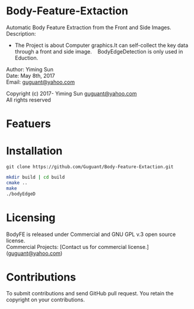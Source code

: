 # Body-Feature-Extaction  
Automatic Body Feature Extraction from the Front and Side Images.   
Description:  
* The Project is about Computer graphics.It can self-collect the key data through a front and side image.  
  BodyEdgeDetection is only used in Eduction. 

Author: Yiming Sun  
Date:   May 8th, 2017   
Email:  guguant@yahoo.com 

Copyright (c) 2017- Yiming Sun <guguant@yahoo.com>  
All rights reserved  

# Featuers

# Installation
```git
git clone https://github.com/Guguant/Body-Feature-Extaction.git
```

```sh
mkdir build | cd build
cmake ..
make
./bodyEdgeD
```

# Licensing  
BodyFE is released under Commercial and GNU GPL v.3 open source license.  
Commercial Projects: [Contact us for commercial license.] (guguant@yahoo.com)   

# Contributions
To submit contributions and send GitHub pull request. You retain the copyright on your contributions.   
